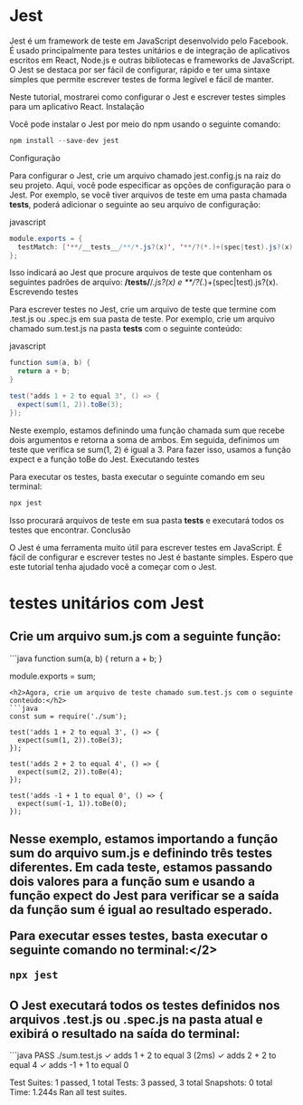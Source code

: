 # Jest


Jest é um framework de teste em JavaScript desenvolvido pelo Facebook. É usado principalmente para testes unitários e de integração de aplicativos escritos em React, Node.js e outras bibliotecas e frameworks de JavaScript. O Jest se destaca por ser fácil de configurar, rápido e ter uma sintaxe simples que permite escrever testes de forma legível e fácil de manter.

Neste tutorial, mostrarei como configurar o Jest e escrever testes simples para um aplicativo React.
Instalação

Você pode instalar o Jest por meio do npm usando o seguinte comando:


```java
npm install --save-dev jest
```
Configuração

Para configurar o Jest, crie um arquivo chamado jest.config.js na raiz do seu projeto. Aqui, você pode especificar as opções de configuração para o Jest. Por exemplo, se você tiver arquivos de teste em uma pasta chamada __tests__, poderá adicionar o seguinte ao seu arquivo de configuração:

javascript
```java
module.exports = {
  testMatch: ['**/__tests__/**/*.js?(x)', '**/?(*.)+(spec|test).js?(x)'],
};
```
Isso indicará ao Jest que procure arquivos de teste que contenham os seguintes padrões de arquivo: **/__tests__/**/*.js?(x) e **/?(*.)+(spec|test).js?(x).
Escrevendo testes

Para escrever testes no Jest, crie um arquivo de teste que termine com .test.js ou .spec.js em sua pasta de teste. Por exemplo, crie um arquivo chamado sum.test.js na pasta __tests__ com o seguinte conteúdo:

javascript
```java
function sum(a, b) {
  return a + b;
}
```
```java
test('adds 1 + 2 to equal 3', () => {
  expect(sum(1, 2)).toBe(3);
});
```
Neste exemplo, estamos definindo uma função chamada sum que recebe dois argumentos e retorna a soma de ambos. Em seguida, definimos um teste que verifica se sum(1, 2) é igual a 3. Para fazer isso, usamos a função expect e a função toBe do Jest.
Executando testes

Para executar os testes, basta executar o seguinte comando em seu terminal:
```java
npx jest
```
Isso procurará arquivos de teste em sua pasta __tests__ e executará todos os testes que encontrar.
Conclusão

O Jest é uma ferramenta muito útil para escrever testes em JavaScript. É fácil de configurar e escrever testes no Jest é bastante simples. Espero que este tutorial tenha ajudado você a começar com o Jest.

# testes unitários com Jest
<h2>Crie um arquivo sum.js com a seguinte função:</h2>
```java
function sum(a, b) {
  return a + b;
}

module.exports = sum;
```
<h2>Agora, crie um arquivo de teste chamado sum.test.js com o seguinte conteúdo:</h2>
```java
const sum = require('./sum');

test('adds 1 + 2 to equal 3', () => {
  expect(sum(1, 2)).toBe(3);
});

test('adds 2 + 2 to equal 4', () => {
  expect(sum(2, 2)).toBe(4);
});

test('adds -1 + 1 to equal 0', () => {
  expect(sum(-1, 1)).toBe(0);
});
```
<h2>Nesse exemplo, estamos importando a função sum do arquivo sum.js e definindo três testes diferentes. Em cada teste, estamos passando dois valores para a função sum e usando a função expect do Jest para verificar se a saída da função sum é igual ao resultado esperado.

Para executar esses testes, basta executar o seguinte comando no terminal:</2>
```java
npx jest
```
<h2>O Jest executará todos os testes definidos nos arquivos .test.js ou .spec.js na pasta atual e exibirá o resultado na saída do terminal:</h2>
```java
 PASS  ./sum.test.js
  ✓ adds 1 + 2 to equal 3 (2ms)
  ✓ adds 2 + 2 to equal 4
  ✓ adds -1 + 1 to equal 0

Test Suites: 1 passed, 1 total
Tests:       3 passed, 3 total
Snapshots:   0 total
Time:        1.244s
Ran all test suites.
```

